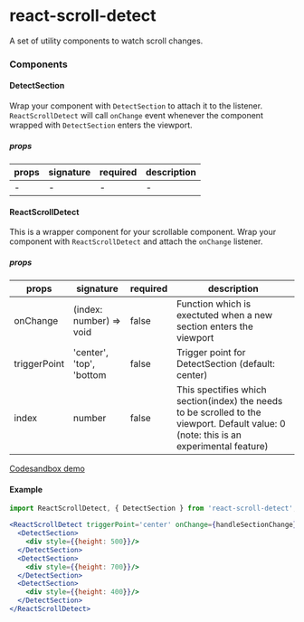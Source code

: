 # react-scroll-detect
A set of utility components to watch scroll changes.

### Components


#### DetectSection
Wrap your component with `DetectSection` to attach it to the listener. `ReactScrollDetect` will call `onChange` 
event whenever the component wrapped with `DetectSection` enters the viewport.

##### props
| props    | signature               | required       | description |
|------    | --------------         | ----           | ----------- |
| - | - | - | - |


#### ReactScrollDetect
This is a wrapper component for your scrollable component. Wrap your component with `ReactScrollDetect` and attach the `onChange` listener.

##### props
| props    | signature               | required       | description |
|------    | --------------         | ----           | ----------- |
| onChange | (index: number) => void | false           | Function which is exectuted when a new section enters the viewport |
| triggerPoint | 'center', 'top', 'bottom | false           | Trigger point for DetectSection (default: center) |
| index    | number                  | false           | This spectifies which section(index) the needs to be scrolled to the viewport. Default value: 0 (note: this is an experimental feature)  |

[Codesandbox demo](https://codesandbox.io/s/inspiring-goldwasser-5k13y?fontsize=14&hidenavigation=1&theme=dark)

#### Example
```typescript
import ReactScrollDetect, { DetectSection } from 'react-scroll-detect';
```

```jsx
<ReactScrollDetect triggerPoint='center' onChange={handleSectionChange}>
  <DetectSection>
    <div style={{height: 500}}/>
  </DetectSection>
  <DetectSection>
    <div style={{height: 700}}/>
  </DetectSection>
  <DetectSection>
    <div style={{height: 400}}/>
  </DetectSection>
</ReactScrollDetect>
```
